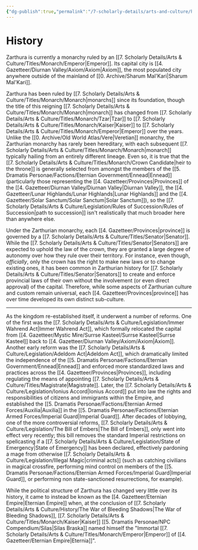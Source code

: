 ```yaml
---
{"dg-publish":true,"permalink":"/7-scholarly-details/arts-and-culture/history/history/","noteIcon":""}
---
```


# History

Zarthura is currently a monarchy ruled by an [[7. Scholarly Details/Arts & Culture/Titles/Monarch/Emperor\|Emperor]]. Its capital city is [[4. Gazetteer/Diurnan Valley/Axiom/Axiom\|Axiom]], the most populated city anywhere outside of the mainland of [[0. Archive/Sharum Mal'Kari\|Sharum Mal'Kari]]. 

Zarthura has been ruled by [[7. Scholarly Details/Arts & Culture/Titles/Monarch/Monarch\|monarchs]] since its foundation, though the title of this reigning [[7. Scholarly Details/Arts & Culture/Titles/Monarch/Monarch\|monarch]] has changed from [[7. Scholarly Details/Arts & Culture/Titles/Monarch/Tzar\|Tzar]] to [[7. Scholarly Details/Arts & Culture/Titles/Monarch/Kaiser\|Kaiser]] to [[7. Scholarly Details/Arts & Culture/Titles/Monarch/Emperor\|Emperor]] over the years. Unlike the [[0. Archive/Old World Atlas/Vere\|Veretian]] monarchy, the Zarthurian monarchy has rarely been hereditary, with each subsequent [[7. Scholarly Details/Arts & Culture/Titles/Monarch/Monarch\|monarch]] typically hailing from an entirely different lineage. Even so, it is true that the [[7. Scholarly Details/Arts & Culture/Titles/Monarch/Crown Candidate\|heir to the throne]] is generally selected from amongst the members of the [[5. Dramatis Personae/Factions/Eternian Government/Ennead\|Ennead]] (particularly those representing the [[4. Gazetteer/Provinces\|Provinces]] of the [[4. Gazetteer/Diurnan Valley/Diurnan Valley\|Diurnan Valley]], the [[4. Gazetteer/Lunar Highlands/Lunar Highlands\|Lunar Highlands]] and the [[4. Gazetteer/Solar Sanctum/Solar Sanctum\|Solar Sanctum]]), so the [[7. Scholarly Details/Arts & Culture/Legislation/Rules of Succession/Rules of Succession\|path to succession]] isn't realistically that much broader here than anywhere else. 

Under the Zarthurian monarchy, each [[4. Gazetteer/Provinces\|province]] is governed by a [[7. Scholarly Details/Arts & Culture/Titles/Senator\|Senator]]. While the [[7. Scholarly Details/Arts & Culture/Titles/Senator\|Senators]] are expected to uphold the law of the crown, they are granted a large degree of autonomy over how they rule over their territory. For instance, even though, *officially*, only the crown has the right to make new laws or to change existing ones, it has been common in Zarthurian history for [[7. Scholarly Details/Arts & Culture/Titles/Senator\|Senators]] to create and enforce provincial laws of their own without the involvement (or even direct approval) of the capital. Therefore, while some aspects of Zarthurian culture and custom remain universal, each [[4. Gazetteer/Provinces\|province]] has over time developed its own distinct sub-culture.

---

As the kingdom re-established itself, it underwent a number of reforms. One of the first was the [[7. Scholarly Details/Arts & Culture/Legislation/Immer Wahrend Act\|Immer Wahrend Act]], which formally relocated the capital from [[4. Gazetteer/Mystic Mire/Surrse Kasteel/Surrse Kasteel\|Surrse Kasteel]] back to [[4. Gazetteer/Diurnan Valley/Axiom/Axiom\|Axiom]]. Another early reform was the [[7. Scholarly Details/Arts & Culture/Legislation/Adeldom Act\|Adeldom Act]], which dramatically limited the independence of the [[5. Dramatis Personae/Factions/Eternian Government/Ennead\|Ennead]] and enforced more standardized laws and practices across the [[4. Gazetteer/Provinces\|Provinces]], including regulating the means of appointing [[7. Scholarly Details/Arts & Culture/Titles/Magistrate\|Magistrate]]. Later, the [[7. Scholarly Details/Arts & Culture/Legislation/Ionius Accord\|Ionius Accord]] put into law the rights and responsibilities of citizens and immigrants within the Empire, and established the [[5. Dramatis Personae/Factions/Eternian Armed Forces/Auxilia\|Auxilia]] in the [[5. Dramatis Personae/Factions/Eternian Armed Forces/Imperial Guard\|Imperial Guard]]. After decades of lobbying, one of the more controversial reforms, [[7. Scholarly Details/Arts & Culture/Legislation/The Bill of Embers\|The Bill of Embers]], only went into effect very recently; this bill removes the standard Imperial restrictions on spellcasting if a [[7. Scholarly Details/Arts & Culture/Legislation/State of Emergency\|State of Emergency]] has been declared, effectively pardoning a mage from otherwise [[7. Scholarly Details/Arts & Culture/Legislation/Illegal Magic\|criminal acts]] (such as catching civilians in magical crossfire, performing mind control on members of the [[5. Dramatis Personae/Factions/Eternian Armed Forces/Imperial Guard\|Imperial Guard]], or performing non state-sanctioned resurrections, for example). 

While the political structure of Zarthura has changed very little over its history, it came to instead be known as the [[4. Gazetteer/Eternian Empire\|Eternian Empire]] when, at the conclusion of [[7. Scholarly Details/Arts & Culture/History/The War of Bleeding Shadows\|The War of Bleeding Shadows]], [[7. Scholarly Details/Arts & Culture/Titles/Monarch/Kaiser\|Kaiser]] [[5. Dramatis Personae/NPC Compendium/Silas\|Silas Braska]] named himself the "Immortal [[7. Scholarly Details/Arts & Culture/Titles/Monarch/Emperor\|Emperor]] of [[4. Gazetteer/Eternian Empire\|Eternia]]". 
